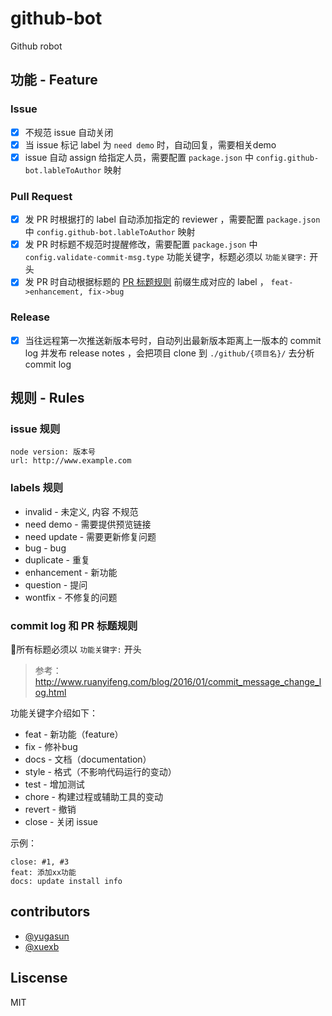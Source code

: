 # github-bot

Github robot

## 功能 - Feature

### Issue

- [x] 不规范 issue 自动关闭
- [x] 当 issue 标记 label 为 `need demo` 时，自动回复，需要相关demo
- [x] issue 自动 assign 给指定人员，需要配置 `package.json` 中 `config.github-bot.lableToAuthor` 映射

### Pull Request

- [x] 发 PR 时根据打的 label 自动添加指定的 reviewer ，需要配置 `package.json` 中 `config.github-bot.lableToAuthor` 映射
- [x] 发 PR 时标题不规范时提醒修改，需要配置 `package.json` 中 `config.validate-commit-msg.type` 功能关键字，标题必须以 `功能关键字:` 开头
- [x] 发 PR 时自动根据标题的 [PR 标题规则](https://github.com/xuexb/github-bot#commit-log-和-pr-标题规则) 前缀生成对应的 label ， `feat->enhancement, fix->bug`

### Release

- [x] 当往远程第一次推送新版本号时，自动列出最新版本距离上一版本的 commit log 并发布 release notes ，会把项目 clone 到 `./github/{项目名}/` 去分析 commit log

## 规则 - Rules

### issue 规则

```
node version: 版本号
url: http://www.example.com
```

### labels 规则

- invalid - 未定义, 内容 不规范
- need demo - 需要提供预览链接
- need update - 需要更新修复问题
- bug - bug
- duplicate - 重复
- enhancement - 新功能
- question - 提问
- wontfix - 不修复的问题

### commit log 和 PR 标题规则

所有标题必须以 `功能关键字:` 开头

> 参考： <http://www.ruanyifeng.com/blog/2016/01/commit_message_change_log.html>

功能关键字介绍如下：

- feat - 新功能（feature）
- fix - 修补bug
- docs - 文档（documentation）
- style - 格式（不影响代码运行的变动）
- test - 增加测试
- chore - 构建过程或辅助工具的变动
- revert - 撤销
- close - 关闭 issue

示例：

```
close: #1, #3
feat: 添加xx功能
docs: update install info
```

## contributors

- [@yugasun](https://github.com/yugasun/)
- [@xuexb](https://github.com/xuexb/)

## Liscense

MIT
